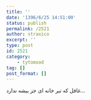 ```yaml
---
title: ''
date: '1396/6/25 14:51:00'
status: publish
permalink: /2521
author: straxico
excerpt: ''
type: post
id: 2521
category:
    - tytomood
tag: []
post_format: []
---
```

غافل که تبر خانه ای جز بیشه ندارد…
